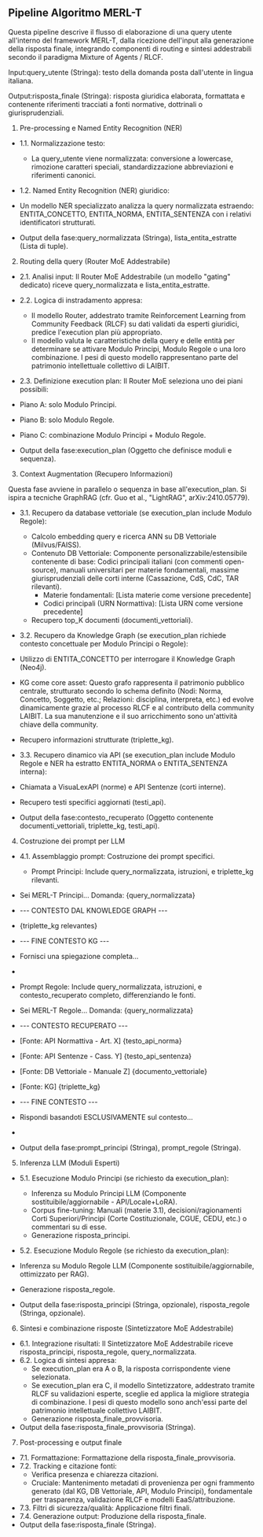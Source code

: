 
## Pipeline Algoritmo MERL-T

Questa pipeline descrive il flusso di elaborazione di una query utente all'interno del framework MERL-T, dalla ricezione dell'input alla generazione della risposta finale, integrando componenti di routing e sintesi addestrabili secondo il paradigma Mixture of Agents / RLCF.

Input:query_utente (Stringa): testo della domanda posta dall'utente in lingua italiana.

Output:risposta_finale (Stringa): risposta giuridica elaborata, formattata e contenente riferimenti tracciati a fonti normative, dottrinali o giurisprudenziali.

1. Pre-processing e Named Entity Recognition (NER)

* 1.1. Normalizzazione testo:

  * La query_utente viene normalizzata: conversione a lowercase, rimozione caratteri speciali, standardizzazione abbreviazioni e riferimenti canonici.
* 1.2. Named Entity Recognition (NER) giuridico:
* Un modello NER specializzato analizza la query normalizzata estraendo: ENTITA_CONCETTO, ENTITA_NORMA, ENTITA_SENTENZA con i relativi identificatori strutturati.
* Output della fase:query_normalizzata (Stringa), lista_entita_estratte (Lista di tuple).

2. Routing della query (Router MoE Addestrabile)

* 2.1. Analisi input: Il Router MoE Addestrabile (un modello "gating" dedicato) riceve query_normalizzata e lista_entita_estratte.
* 2.2. Logica di instradamento appresa:

  * Il modello Router, addestrato tramite Reinforcement Learning from Community Feedback (RLCF) su dati validati da esperti giuridici, predice l'execution plan più appropriato.
  * Il modello valuta le caratteristiche della query e delle entità per determinare se attivare Modulo Principi, Modulo Regole o una loro combinazione. I pesi di questo modello rappresentano parte del patrimonio intellettuale collettivo di LAIBIT.
* 2.3. Definizione execution plan: Il Router MoE seleziona uno dei piani possibili:
* Piano A: solo Modulo Principi.
* Piano B: solo Modulo Regole.
* Piano C: combinazione Modulo Principi + Modulo Regole.
* Output della fase:execution_plan (Oggetto che definisce moduli e sequenza).

3. Context Augmentation (Recupero Informazioni)

Questa fase avviene in parallelo o sequenza in base all'execution_plan. Si ispira a tecniche GraphRAG (cfr. Guo et al., "LightRAG", arXiv:2410.05779).

* 3.1. Recupero da database vettoriale (se execution_plan include Modulo Regole):

  * Calcolo embedding query e ricerca ANN su DB Vettoriale (Milvus/FAISS).
  * Contenuto DB Vettoriale: Componente personalizzabile/estensibile contenente di base: Codici principali italiani (con commenti open-source), manuali universitari per materie fondamentali, massime giurisprudenziali delle corti interne (Cassazione, CdS, CdC, TAR rilevanti).
    * Materie fondamentali: [Lista materie come versione precedente]
    * Codici principali (URN Normattiva): [Lista URN come versione precedente]
  * Recupero top_K documenti (documenti_vettoriali).
* 3.2. Recupero da Knowledge Graph (se execution_plan richiede contesto concettuale per Modulo Principi o Regole):
* Utilizzo di ENTITA_CONCETTO per interrogare il Knowledge Graph (Neo4j).
* KG come core asset: Questo grafo rappresenta il patrimonio pubblico centrale, strutturato secondo lo schema definito (Nodi: Norma, Concetto, Soggetto, etc.; Relazioni: disciplina, interpreta, etc.) ed evolve dinamicamente grazie al processo RLCF e al contributo della community LAIBIT. La sua manutenzione e il suo arricchimento sono un'attività chiave della community.
* Recupero informazioni strutturate (triplette_kg).
* 3.3. Recupero dinamico via API (se execution_plan include Modulo Regole e NER ha estratto ENTITA_NORMA o ENTITA_SENTENZA interna):
* Chiamata a VisuaLexAPI (norme) e API Sentenze (corti interne).
* Recupero testi specifici aggiornati (testi_api).
* Output della fase:contesto_recuperato (Oggetto contenente documenti_vettoriali, triplette_kg, testi_api).

4. Costruzione dei prompt per LLM

* 4.1. Assemblaggio prompt: Costruzione dei prompt specifici.

  * Prompt Principi: Include query_normalizzata, istruzioni, e triplette_kg rilevanti.
* Sei MERL-T Principi... Domanda: {query_normalizzata}
* --- CONTESTO DAL KNOWLEDGE GRAPH ---
* {triplette_kg relevantes}
* --- FINE CONTESTO KG ---
* Fornisci una spiegazione completa...
* 
* Prompt Regole: Include query_normalizzata, istruzioni, e contesto_recuperato completo, differenziando le fonti.
* Sei MERL-T Regole... Domanda: {query_normalizzata}
* --- CONTESTO RECUPERATO ---
* [Fonte: API Normattiva - Art. X] {testo_api_norma}
* [Fonte: API Sentenze - Cass. Y] {testo_api_sentenza}
* [Fonte: DB Vettoriale - Manuale Z] {documento_vettoriale}
* [Fonte: KG] {triplette_kg}
* --- FINE CONTESTO ---
* Rispondi basandoti ESCLUSIVAMENTE sul contesto...
* 
* Output della fase:prompt_principi (Stringa), prompt_regole (Stringa).

5. Inferenza LLM (Moduli Esperti)

* 5.1. Esecuzione Modulo Principi (se richiesto da execution_plan):

  * Inferenza su Modulo Principi LLM (Componente sostituibile/aggiornabile - API/Locale+LoRA).
  * Corpus fine-tuning: Manuali (materie 3.1), decisioni/ragionamenti Corti Superiori/Principi (Corte Costituzionale, CGUE, CEDU, etc.) o commentari su di esse.
  * Generazione risposta_principi.
* 5.2. Esecuzione Modulo Regole (se richiesto da execution_plan):
* Inferenza su Modulo Regole LLM (Componente sostituibile/aggiornabile, ottimizzato per RAG).
* Generazione risposta_regole.
* Output della fase:risposta_principi (Stringa, opzionale), risposta_regole (Stringa, opzionale).

6. Sintesi e combinazione risposte (Sintetizzatore MoE Addestrabile)

* 6.1. Integrazione risultati: Il Sintetizzatore MoE Addestrabile riceve risposta_principi, risposta_regole, query_normalizzata.
* 6.2. Logica di sintesi appresa:
  * Se execution_plan era A o B, la risposta corrispondente viene selezionata.
  * Se execution_plan era C, il modello Sintetizzatore, addestrato tramite RLCF su validazioni esperte, sceglie ed applica la migliore strategia di combinazione. I pesi di questo modello sono anch'essi parte del patrimonio intellettuale collettivo LAIBIT.
  * Generazione risposta_finale_provvisoria.
* Output della fase:risposta_finale_provvisoria (Stringa).

7. Post-processing e output finale

* 7.1. Formattazione: Formattazione della risposta_finale_provvisoria.
* 7.2. Tracking e citazione fonti:
  * Verifica presenza e chiarezza citazioni.
  * Cruciale: Mantenimento metadati di provenienza per ogni frammento generato (dal KG, DB Vettoriale, API, Modulo Principi), fondamentale per trasparenza, validazione RLCF e modelli EaaS/attribuzione.
* 7.3. Filtri di sicurezza/qualità: Applicazione filtri finali.
* 7.4. Generazione output: Produzione della risposta_finale.
* Output della fase:risposta_finale (Stringa).
